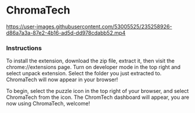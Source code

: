 # ChromaTech

https://user-images.githubusercontent.com/53005525/235258926-d86a7a3a-87e2-4b16-ad5d-dd978cdabb52.mp4

### Instructions 
To install the extension, download the zip file, extract it, then visit the chrome://extensions page. Turn on developer mode in the top right and select unpack extension. Select the folder you just extracted to. ChromaTech will now appear in your browser!

To begin, select the puzzle icon in the top right of your browser, and select ChromaTech from the icon. The ChromTech dashboard will appear, you are now using ChromaTech, welcome!
